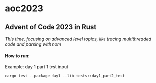 # aoc2023
## Advent of Code 2023 in Rust
_This time, focusing on advanced level topics, like tracing multithreaded code and parsing with nom_
#### How to run:
Example: day 1 part 1 test input
```shell
cargo test --package day1 --lib tests::day1_part2_test
```
